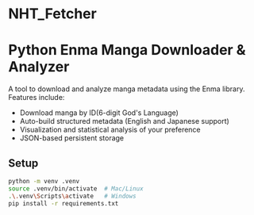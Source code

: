 # NHT_Fetcher
# Python Enma Manga Downloader & Analyzer

A tool to download and analyze manga metadata using the Enma library. Features include:
- Download manga by ID(6-digit God's Language)
- Auto-build structured metadata (English and Japanese support)
- Visualization and statistical analysis of your preference
- JSON-based persistent storage

## Setup

```bash
python -m venv .venv
source .venv/bin/activate  # Mac/Linux
.\.venv\Scripts\activate   # Windows
pip install -r requirements.txt
